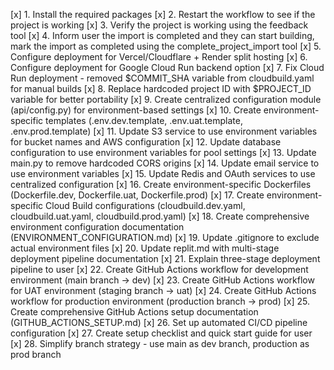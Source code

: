 [x] 1. Install the required packages
[x] 2. Restart the workflow to see if the project is working
[x] 3. Verify the project is working using the feedback tool
[x] 4. Inform user the import is completed and they can start building, mark the import as completed using the complete_project_import tool
[x] 5. Configure deployment for Vercel/Cloudflare + Render split hosting
[x] 6. Configure deployment for Google Cloud Run backend option
[x] 7. Fix Cloud Run deployment - removed $COMMIT_SHA variable from cloudbuild.yaml for manual builds
[x] 8. Replace hardcoded project ID with $PROJECT_ID variable for better portability
[x] 9. Create centralized configuration module (api/config.py) for environment-based settings
[x] 10. Create environment-specific templates (.env.dev.template, .env.uat.template, .env.prod.template)
[x] 11. Update S3 service to use environment variables for bucket names and AWS configuration
[x] 12. Update database configuration to use environment variables for pool settings
[x] 13. Update main.py to remove hardcoded CORS origins
[x] 14. Update email service to use environment variables
[x] 15. Update Redis and OAuth services to use centralized configuration
[x] 16. Create environment-specific Dockerfiles (Dockerfile.dev, Dockerfile.uat, Dockerfile.prod)
[x] 17. Create environment-specific Cloud Build configurations (cloudbuild.dev.yaml, cloudbuild.uat.yaml, cloudbuild.prod.yaml)
[x] 18. Create comprehensive environment configuration documentation (ENVIRONMENT_CONFIGURATION.md)
[x] 19. Update .gitignore to exclude actual environment files
[x] 20. Update replit.md with multi-stage deployment pipeline documentation
[x] 21. Explain three-stage deployment pipeline to user
[x] 22. Create GitHub Actions workflow for development environment (main branch → dev)
[x] 23. Create GitHub Actions workflow for UAT environment (staging branch → uat)
[x] 24. Create GitHub Actions workflow for production environment (production branch → prod)
[x] 25. Create comprehensive GitHub Actions setup documentation (GITHUB_ACTIONS_SETUP.md)
[x] 26. Set up automated CI/CD pipeline configuration
[x] 27. Create setup checklist and quick start guide for user
[x] 28. Simplify branch strategy - use main as dev branch, production as prod branch